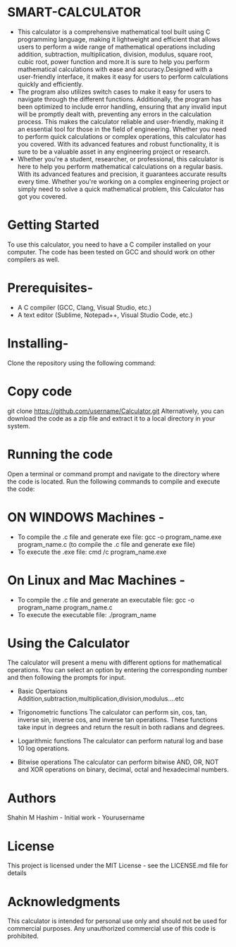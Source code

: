 # SMART-CALCULATOR
* This calculator is a comprehensive mathematical tool built using C programming language, making it lightweight and efficient that allows users to perform a wide range of mathematical operations including addition, subtraction, multiplication, division, modulus, square root, cubic root, power function and more.It is sure to help you perform mathematical calculations with ease and accuracy.Designed with a user-friendly interface, it makes it easy for users to perform calculations quickly and efficiently. 
* The program also utilizes switch cases to make it easy for users to navigate through the different functions. Additionally, the program has been optimized to include error handling, ensuring that any invalid input will be promptly dealt with, preventing any errors in the calculation process. This makes the calculator reliable and user-friendly, making it an essential tool for those in the field of engineering. Whether you need to perform quick calculations or complex operations, this calculator has you covered. With its advanced features and robust functionality, it is sure to be a valuable asset in any engineering project or research.
* Whether you're a student, researcher, or professional, this calculator is here to help you perform mathematical calculations on a regular basis. With its advanced features and precision, it guarantees accurate results every time. Whether you're working on a complex engineering project or simply need to solve a quick mathematical problem, this Calculator has got you covered.

# Getting Started

To use this calculator, you need to have a C compiler installed on your computer. The code has been tested on GCC and should work on other compilers as well.

# Prerequisites-
* A C compiler (GCC, Clang, Visual Studio, etc.)
* A text editor (Sublime, Notepad++, Visual Studio Code, etc.)

# Installing-
Clone the repository using the following command:

# Copy code
git clone https://github.com/username/Calculator.git
Alternatively, you can download the code as a zip file and extract it to a local directory in your system.

# Running the code
Open a terminal or command prompt and navigate to the directory where the code is located. Run the following commands to compile and execute the code:

# ON WINDOWS Machines - 
* To compile the .c file and generate exe file: gcc -o program_name.exe program_name.c (to compile the .c file and generate exe file)
* To execute the .exe file: cmd /c program_name.exe

# On Linux and Mac Machines -
* To compile the .c file and generate an executable file: gcc -o program_name program_name.c
* To execute the executable file: ./program_name

# Using the Calculator
The calculator will present a menu with different options for mathematical operations. You can select an option by entering the corresponding number and then following the prompts for input.

* Basic Opertaions
Addition,subtraction,multiplication,division,modulus....etc

* Trigonometric functions
The calculator can perform sin, cos, tan, inverse sin, inverse cos, and inverse tan operations. These functions take input in degrees and return the result in both radians and degrees.

* Logarithmic functions
The calculator can perform natural log and base 10 log operations.

* Bitwise operations
The calculator can perform bitwise AND, OR, NOT and XOR operations on binary, decimal, octal and hexadecimal numbers.

# Authors
Shahin M Hashim - Initial work - Yourusername

# License
This project is licensed under the MIT License - see the LICENSE.md file for details

# Acknowledgments
This calculator is intended for personal use only and should not be used for commercial purposes. 
Any unauthorized commercial use of this code is prohibited.
